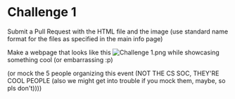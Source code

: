 # Challenge 1

Submit a Pull Request with the HTML file and the image (use standard name format for the files as specified in the main info page)

Make a webpage that looks like this ![Challenge 1.png](https://i.imgur.com/1csN1sX.png) while showcasing something cool (or embarrassing :p)

(or mock the 5 people organizing this event (NOT THE CS SOC, THEY'RE COOL PEOPLE (also we might get into trouble if you mock them, maybe, so pls don't))))
